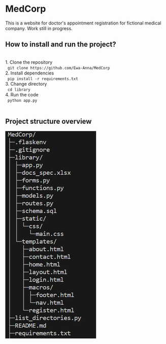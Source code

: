 <h1> MedCorp </h1>

This is a website for doctor's appointment registration for fictional medical company.
Work still in progress.
<br>
<h2> How to install and run the project? </h2>
<br>
1. Clone the repository
<br>
<code> git clone https://github.com/Ewa-Anna/MedCorp </code>
<br>
2. Install dependencies
<br>
<code> pip install -r requirements.txt </code>
<br>
3. Change directory
<br>
<code> cd library </code>
<br>
4. Run the code
<br>
<code> python app.py </code>
<br>
<br>
<h2> Project structure overview </h2>
<img src="library\static\svg\tree.png" alt="tree_directory">